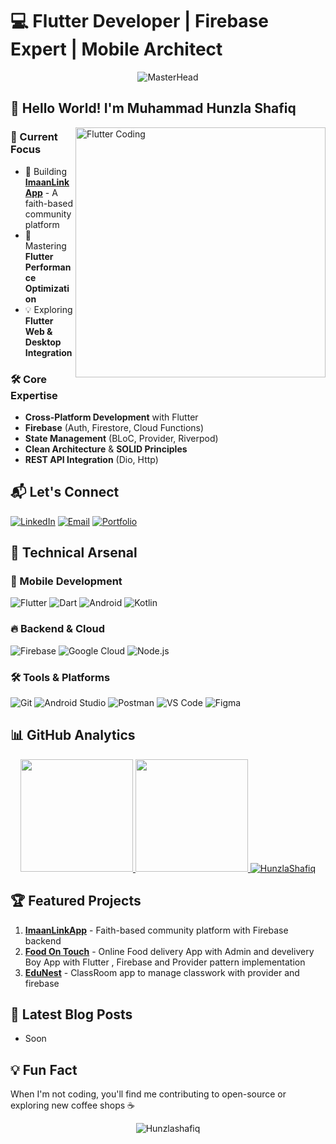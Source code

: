 
# 💻 Flutter Developer | Firebase Expert | Mobile Architect

<div align="center">
  <img src="https://1.bp.blogspot.com/-7A4WynwLsMw/XbBpCXG8fHI/AAAAAAAAMt4/uOa1bpLskYgrwGbllhSu2SDj_Mig8SXJQCLcBGAsYHQ/s1600/2000_600px.gif" alt="MasterHead">
</div>

## 👋 Hello World! I'm Muhammad Hunzla Shafiq

<img align="right" alt="Flutter Coding" width="400" src="https://media.giphy.com/media/v1.Y2lkPTc5MGI3NjExcDl0dXJ2dGx0b2R1b2h0Z3V2eWJqY3RjZ3J4dWx4b2Z6c3V1eGJ5ZyZlcD12MV9pbnRlcm5hbF9naWZfYnlfaWQmY3Q9Zw/2IudUHdI075HL02Pkk/giphy.gif">

### 🚀 Current Focus
- 🔭 Building **[ImaanLinkApp](https://github.com/HunzlaShafiq/ImaanLinkApp)** - A faith-based community platform
- 🌱 Mastering **Flutter Performance Optimization**
- 💡 Exploring **Flutter Web & Desktop Integration**

### 🛠️ Core Expertise
- **Cross-Platform Development** with Flutter
- **Firebase** (Auth, Firestore, Cloud Functions)
- **State Management** (BLoC, Provider, Riverpod)
- **Clean Architecture** & **SOLID Principles**
- **REST API Integration** (Dio, Http)

## 📬 Let's Connect
[![LinkedIn](https://img.shields.io/badge/LinkedIn-Connect-%230A66C2?style=for-the-badge&logo=linkedin)](https://linkedin.com/in/Hunzlashafiq)
[![Email](https://img.shields.io/badge/Email-Contact-%23D14836?style=for-the-badge&logo=gmail)](mailto:hunzlashafiq132@gmail.com)
[![Portfolio](https://img.shields.io/badge/Portfolio-Visit-%23FF5722?style=for-the-badge&logo=firebase)](https://hunzlashafiqdev.netlify.app/)

## 🧰 Technical Arsenal

### 📱 Mobile Development
![Flutter](https://img.shields.io/badge/Flutter-%2302569B?style=flat&logo=flutter&logoColor=white)
![Dart](https://img.shields.io/badge/Dart-%230175C2?style=flat&logo=dart&logoColor=white)
![Android](https://img.shields.io/badge/Android-%233DDC84?style=flat&logo=android&logoColor=black)
![Kotlin](https://img.shields.io/badge/Kotlin-%237F52FF?style=flat&logo=kotlin&logoColor=white)

### 🔥 Backend & Cloud
![Firebase](https://img.shields.io/badge/Firebase-%23FFCA28?style=flat&logo=firebase&logoColor=black)
![Google Cloud](https://img.shields.io/badge/GCP-%234285F4?style=flat&logo=google-cloud&logoColor=white)
![Node.js](https://img.shields.io/badge/Node.js-%23339933?style=flat&logo=node.js&logoColor=white)

### 🛠️ Tools & Platforms
![Git](https://img.shields.io/badge/Git-%23F05032?style=flat&logo=git&logoColor=white)
![Android Studio](https://img.shields.io/badge/Android_Studio-3DDC84?style=flat&logo=android-studio&logoColor=white)
![Postman](https://img.shields.io/badge/Postman-FF6C37?style=flat&logo=postman&logoColor=white)
![VS Code](https://img.shields.io/badge/VS_Code-%23007ACC?style=flat&logo=visual-studio-code&logoColor=white)
![Figma](https://img.shields.io/badge/Figma-%23F24E1E?style=flat&logo=figma&logoColor=white)

## 📊 GitHub Analytics

<div align="center">
  <a href="https://github.com/HunzlaShafiq">
    <img height="180em" src="https://github-readme-stats.vercel.app/api?username=HunzlaShafiq&show_icons=true&theme=radical&include_all_commits=true&count_private=true"/>
    <img height="180em" src="https://github-readme-stats.vercel.app/api/top-langs/?username=HunzlaShafiq&layout=compact&langs_count=8&theme=dark"/>
    <img src="https://github-readme-streak-stats.herokuapp.com/?user=HunzlaShafiq&theme=dark" alt="HunzlaShafiq" />
  </a>
</div>

## 🏆 Featured Projects

1. **[ImaanLinkApp](https://github.com/HunzlaShafiq/ImaanLinkApp)** - Faith-based community platform with Firebase backend
2. **[Food On Touch](https://github.com/HunzlaShafiq/FoodOnTouch)** - Online Food delivery App with Admin and develivery Boy App with Flutter , Firebase and Provider pattern implementation
3. **[EduNest](https://github.com/HunzlaShafiq/classroom)** - ClassRoom app to manage classwork with provider and firebase

## 📝 Latest Blog Posts
- Soon


## 💡 Fun Fact
When I'm not coding, you'll find me contributing to open-source or exploring new coffee shops ☕

<div align="center">
  <img src="https://komarev.com/ghpvc/?username=HunzlaShafiq&label=Profile%20views&color=0e75b6&style=flat" alt="Hunzlashafiq" />
</div>
